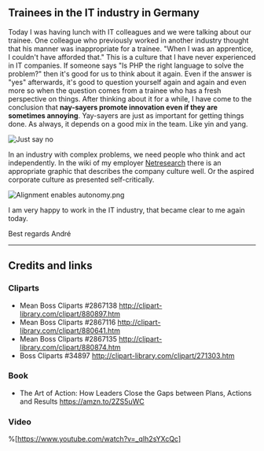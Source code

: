 ## Trainees in the IT industry in Germany

Today I was having lunch with IT colleagues and we were talking about our trainee. One colleague who previously worked in another industry thought that his manner was inappropriate for a trainee. "When I was an apprentice, I couldn't have afforded that." This is a culture that I have never experienced in IT companies.
If someone says "Is PHP the right language to solve the problem?" then it's good for us to think about it again. Even if the answer is "yes" afterwards, it's good to question yourself again and again and even more so when the question comes from a trainee who has a fresh perspective on things.
After thinking about it for a while, I have come to the conclusion that **nay-sayers promote innovation even if they are sometimes annoying**. Yay-sayers are just as important for getting things done. As always, it depends on a good mix in the team. Like yin and yang.

![Just say no](https://i.giphy.com/media/Drm4jtLn5SWwFaimGV/giphy.webp)

In an industry with complex problems, we need people who think and act independently. In the wiki of my employer  [Netresearch](https://netresearch.de)  there is an appropriate graphic that describes the company culture well. Or the aspired corporate culture as presented self-critically.

![Alignment enables autonomy.png](https://cdn.hashnode.com/res/hashnode/image/upload/v1635883368490/H8lBdKCA4.png)

I am very happy to work in the IT industry, that became clear to me again today.

Best regards
André

---

## Credits and links

### Cliparts

* Mean Boss Cliparts #2867138 http://clipart-library.com/clipart/880897.htm
* Mean Boss Cliparts #2867116 http://clipart-library.com/clipart/880641.htm
* Mean Boss Cliparts #2867135 http://clipart-library.com/clipart/880874.htm
* Boss Cliparts #34897 http://clipart-library.com/clipart/271303.htm

### Book

* The Art of Action: How Leaders Close the Gaps between Plans, Actions and Results https://amzn.to/2ZS5uWC

### Video

%[https://www.youtube.com/watch?v=_qIh2sYXcQc]